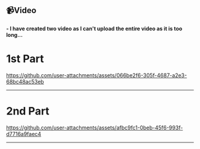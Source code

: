## 📹Video  
#### - I have created two video as I can't upload the entire video as it is too long...
# 1st Part

https://github.com/user-attachments/assets/066be2f6-305f-4687-a2e3-68bc48ac53eb

---
# 2nd Part
https://github.com/user-attachments/assets/afbc9fc1-0beb-45f6-993f-d7716a9faec4

---
